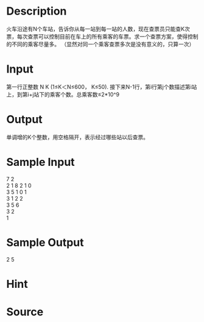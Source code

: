 
# Description

<div class="content"><p>火车沿途有N个车站，告诉你从每一站到每一站的人数，现在查票员只能查K次票，每次查票可以控制目前在车上的所有乘客的车票。求一个查票方案，使得控制的不同的乘客尽量多。 （显然对同一个乘客查票多次是没有意义的，只算一次）</p></div>

# Input

<div class="content"><p>第一行正整数 N K (1≤K＜N≤600， K≤50). 接下来N-1行，第i行第j个数描述第i站上，到第i+j站下的乘客个数。总乘客数≤2*10^9</p></div>

# Output

<div class="content"><p>单调增的K个整数，用空格隔开，表示经过哪些站以后查票。</p></div>

# Sample Input

<div class="content"><span class="sampledata">7 2<br/>
2 1 8 2 1 0<br/>
3 5 1 0 1<br/>
3 1 2 2<br/>
3 5 6<br/>
3 2<br/>
1</span></div>

# Sample Output

<div class="content"><span class="sampledata">2 5</span></div>

# Hint

<div class="content"><p></p></div>

# Source

<div class="content"><p><a href="problemset.php?search="></a></p></div>

